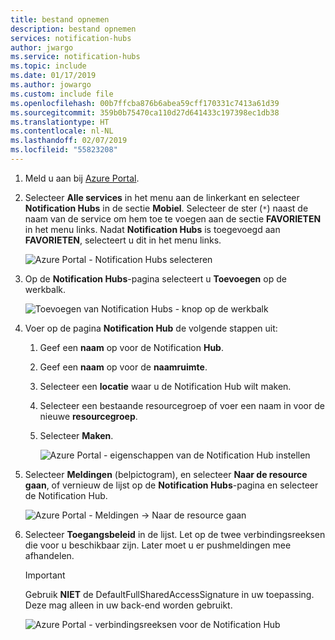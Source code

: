 ```yaml
---
title: bestand opnemen
description: bestand opnemen
services: notification-hubs
author: jwargo
ms.service: notification-hubs
ms.topic: include
ms.date: 01/17/2019
ms.author: jowargo
ms.custom: include file
ms.openlocfilehash: 00b7ffcba876b6abea59cff170331c7413a61d39
ms.sourcegitcommit: 359b0b75470ca110d27d641433c197398ec1db38
ms.translationtype: HT
ms.contentlocale: nl-NL
ms.lasthandoff: 02/07/2019
ms.locfileid: "55823208"
---
```

1. Meld u aan bij [Azure Portal](https://portal.azure.com).
2. Selecteer **Alle services** in het menu aan de linkerkant en selecteer **Notification Hubs** in de sectie **Mobiel**. Selecteer de ster (`*`) naast de naam van de service om hem toe te voegen aan de sectie **FAVORIETEN** in het menu links. Nadat **Notification Hubs** is toegevoegd aan **FAVORIETEN**, selecteert u dit in het menu links. 

      ![Azure Portal - Notification Hubs selecteren](./media/notification-hubs-portal-create-new-hub/all-services-select-notification-hubs.png)
3. Op de **Notification Hubs**-pagina selecteert u **Toevoegen** op de werkbalk. 

      ![Toevoegen van Notification Hubs - knop op de werkbalk](./media/notification-hubs-portal-create-new-hub/add-toolbar-button.png)
4. Voer op de pagina **Notification Hub** de volgende stappen uit: 
    1. Geef een **naam** op voor de Notification **Hub**.  
    2. Geef een **naam** op voor de **naamruimte**.
    3. Selecteer een **locatie** waar u de Notification Hub wilt maken. 
    4. Selecteer een bestaande resourcegroep of voer een naam in voor de nieuwe **resourcegroep**.
    5. Selecteer **Maken**. 

        ![Azure Portal - eigenschappen van de Notification Hub instellen](./media/notification-hubs-portal-create-new-hub/notification-hubs-azure-portal-settings.png)
4. Selecteer **Meldingen** (belpictogram), en selecteer **Naar de resource gaan**, of vernieuw de lijst op de **Notification Hubs**-pagina en selecteer de Notification Hub. 

      ![Azure Portal - Meldingen -> Naar de resource gaan](./media/notification-hubs-portal-create-new-hub/go-to-notification-hub.png)
5. Selecteer **Toegangsbeleid** in de lijst. Let op de twee verbindingsreeksen die voor u beschikbaar zijn. Later moet u er pushmeldingen mee afhandelen.

      >[!IMPORTANT]
      >Gebruik **NIET** de DefaultFullSharedAccessSignature in uw toepassing. Deze mag alleen in uw back-end worden gebruikt.
      >

      ![Azure Portal - verbindingsreeksen voor de Notification Hub](./media/notification-hubs-portal-create-new-hub/notification-hubs-connection-strings-portal.png)
